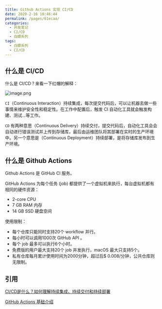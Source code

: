 ```yaml
---
title: Github Actions 实现 CI/CD
date: 2020-2-16 18:46:44
permalink: /pages/61ecaa/
categories:
  - 开发笔记
  - CI/CD
  - 白嫖系列
tags:
  - 白嫖系列
  - CI/CD
---
```


## 什么是 CI/CD

什么是 CI/CD？来看一下红帽的解释：

![image.png](https://p9-juejin.byteimg.com/tos-cn-i-k3u1fbpfcp/7c3ad1a64f1a4b599b59ea906b1b3ea5~tplv-k3u1fbpfcp-watermark.image?)

<!-- more -->

`CI`（Continuous Interaction）持续集成，每次提交代码后，可以让机器去做一些事情来维护安全性和稳定性。在工作中配置后，触发 CI 自动化工具就会触发构建、测试...等工作。

`CD` 有两种意思（Continuous Delivery）持续交付，提交代码后，自动化工具会会自动进行错误测试并上传到存储库，最后由运维团队将其部署在实时的生产环境中。另一个意思是（Continuous Deployment）持续部署，是将存储库发布到生产环境。

## 什么是 Github Actions
Github Ac­tions 是 GitHub CI 服务。

GitHub Ac­tions 为每个任务 (job) 都提供了一个虚拟机来执行，每台虚拟机都有相同的硬件资源：
+ 2-core CPU
+ 7 GB RAM 内存
+ 14 GB SSD 硬盘空间

使用限制：
+ 每个仓库只能同时支持20个 workflow 并行。
+ 每小时可以调用1000次 GitHub API 。
+ 每个 job 最多可以执行6个小时。
+ 免费版的用户最大支持20个 job 并发执行，macOS 最大只支持5个。
+ 私有仓库每月累计使用时间为2000分钟，超过后$ 0.008/分钟，公共仓库则无限制。


## 引用

[CI/CD是什么？如何理解持续集成、持续交付和持续部署](https://www.redhat.com/zh/topics/devops/what-is-ci-cd)  

[GitHub Actions 基础介绍](https://w37fhy.cn/2197.html)